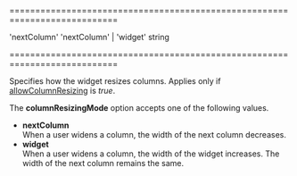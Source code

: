 <!--**
/*-------------------------------------------
    Auto-generated file. Do not modify.
-------------------------------------------

**-->
===========================================================================
<!--default-->'nextColumn'<!--/default-->
<!--acceptValues-->'nextColumn' | 'widget'<!--/acceptValues-->
<!--type-->string<!--/type-->
===========================================================================

<!--shortDescription-->
Specifies how the widget resizes columns. Applies only if [allowColumnResizing]({basewidgetpath}/Configuration/#allowColumnResizing) is *true*.
<!--/shortDescription-->

<!--fullDescription-->
The **columnResizingMode** option accepts one of the following values.

- **nextColumn**  
    When a user widens a column, the width of the next column decreases.  
- **widget**  
    When a user widens a column, the width of the widget increases. The width of the next column remains the same.  

<!--/fullDescription-->
